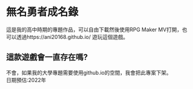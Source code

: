 無名勇者成名錄
=
這是我的高中時期的專題作品，可以自由下載然後使用RPG Maker MV打開，也可以透過https://ani20168.github.io/ 遊玩這個遊戲。

這款遊戲會一直存在嗎?
-
不會，如果我的大學專題需要使用github.io的空間，我會把此專案下架。
<br>日期預估:2022年
